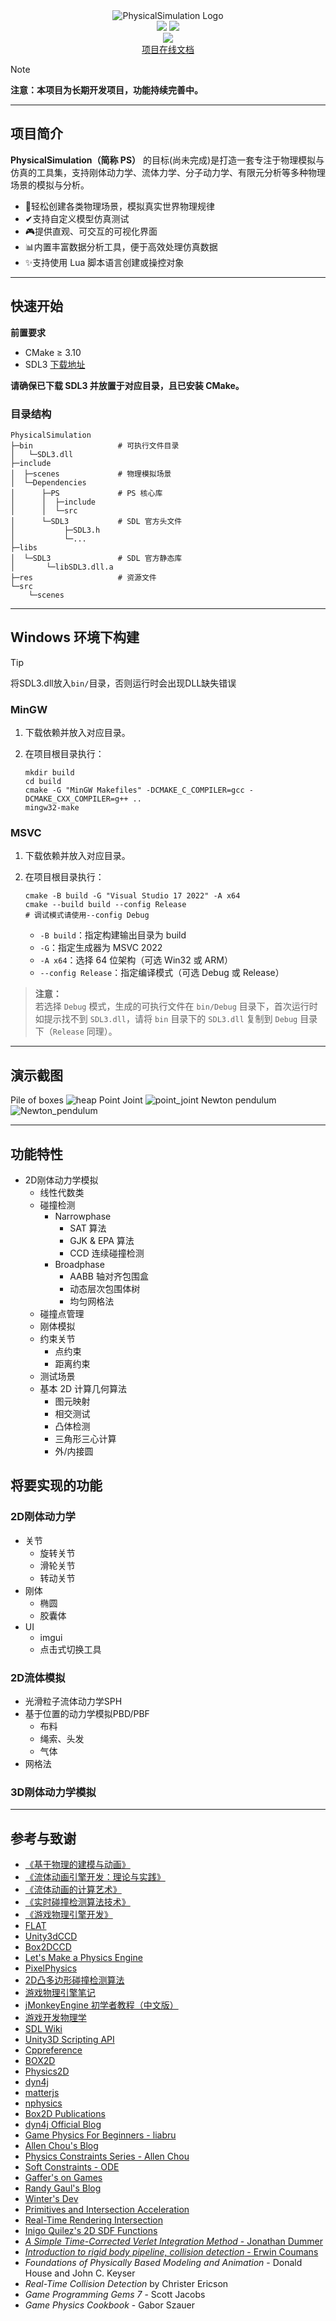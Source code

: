 <div align="center">
  <img src="./res/logo.png" alt="PhysicalSimulation Logo">
  <br>
  <img src="https://img.shields.io/badge/C++-20-blue">
  <img src="https://img.shields.io/badge/build-cmake-blue">
  <br>
   <img src="https://img.shields.io/badge/%E7%8A%B6%E6%80%81-%E7%A7%AF%E6%9E%81%E5%BC%80%E5%8F%91%E4%B8%AD-green">
 
  <br>
  <a href="http://beisent.com/docs/#/" target="_blank">项目在线文档</a>
</div>

> [!NOTE]
> **注意：本项目为长期开发项目，功能持续完善中。**

---

## 项目简介

**PhysicalSimulation（简称 PS）** 的目标(尚未完成)是打造一套专注于物理模拟与仿真的工具集，支持刚体动力学、流体力学、分子动力学、有限元分析等多种物理场景的模拟与分析。

- 🚀轻松创建各类物理场景，模拟真实世界物理规律
- ✔支持自定义模型仿真测试
- 🎮提供直观、可交互的可视化界面
- 📊内置丰富数据分析工具，便于高效处理仿真数据
- ✨支持使用 Lua 脚本语言创建或操控对象

---

## 快速开始 
**前置要求**  
- CMake ≥ 3.10
- SDL3 [下载地址](https://github.com/libsdl-org/SDL/releases/tag/release-3.2.14)

**请确保已下载 SDL3 并放置于对应目录，且已安装 CMake。**

### 目录结构

```
PhysicalSimulation
├─bin                   # 可执行文件目录
│   └─SDL3.dll
├─include
│  ├─scenes             # 物理模拟场景
│  └─Dependencies
│      ├─PS             # PS 核心库
│      │  ├─include
│      │  └─src
│      └─SDL3           # SDL 官方头文件
│           ├─SDL3.h
│           └─...
├─libs
│  └─SDL3               # SDL 官方静态库
│       └─libSDL3.dll.a
├─res                   # 资源文件
└─src
    └─scenes
```

---


## Windows 环境下构建

> [!TIP]
> 将SDL3.dll放入`bin/`目录，否则运行时会出现DLL缺失错误

### MinGW

1. 下载依赖并放入对应目录。
2. 在项目根目录执行：

    ```shell
    mkdir build
    cd build
    cmake -G "MinGW Makefiles" -DCMAKE_C_COMPILER=gcc -DCMAKE_CXX_COMPILER=g++ ..
    mingw32-make
    ```

### MSVC

1. 下载依赖并放入对应目录。
2. 在项目根目录执行：

    ```shell
    cmake -B build -G "Visual Studio 17 2022" -A x64
    cmake --build build --config Release
    # 调试模式请使用--config Debug  
    ```

    - `-B build`：指定构建输出目录为 build
    - `-G`：指定生成器为 MSVC 2022
    - `-A x64`：选择 64 位架构（可选 Win32 或 ARM）
    - `--config Release`：指定编译模式（可选 Debug 或 Release）

> **注意：**  
> 若选择 `Debug` 模式，生成的可执行文件在 `bin/Debug` 目录下，首次运行时如提示找不到 `SDL3.dll`，请将 `bin` 目录下的 `SDL3.dll` 复制到 `Debug` 目录下（`Release` 同理）。

---

## 演示截图
Pile of boxes
![heap](/res/heap.png)
Point Joint
![point_joint](/res/point_joint.png)
Newton pendulum
![Newton_pendulum](/res/newton_pendulum.png)

---

## 功能特性
- 2D刚体动力学模拟
  - 线性代数类
  - 碰撞检测
    - Narrowphase
      - SAT 算法
      - GJK & EPA 算法
      - CCD 连续碰撞检测
    - Broadphase
      - AABB 轴对齐包围盒
      - 动态层次包围体树
      - 均匀网格法
  - 碰撞点管理
  - 刚体模拟
  - 约束关节
    - 点约束
    - 距离约束
  - 测试场景
  - 基本 2D 计算几何算法
    - 图元映射
    - 相交测试
    - 凸体检测
    - 三角形三心计算
    - 外/内接圆

## 将要实现的功能
### 2D刚体动力学
- 关节
  - 旋转关节
  - 滑轮关节
  - 转动关节
- 刚体
  - 椭圆
  - 胶囊体
- UI
  - imgui
  - 点击式切换工具
  
### 2D流体模拟
- ​​光滑粒子流体动力学SPH
- 基于位置的动力学模拟PBD/PBF 
  - 布料
  - ​​绳索、头发
  - 气体
- 网格法

### 3D刚体动力学模拟

  
---

## 参考与致谢
- [《基于物理的建模与动画》](https://book.douban.com/subject/35287308/)
- [《流体动画引擎开发：理论与实践》](https://book.douban.com/subject/36875124/)
- [《流体动画的计算艺术》](https://book.douban.com/subject/30269335/)
- [《实时碰撞检测算法技术》](https://book.douban.com/subject/4861957/)
- [《游戏物理引擎开发》](https://book.douban.com/subject/25821830/)
- [FLAT](https://github.com/yuanming-hu/FLAT)
- [Unity3dCCD](https://docs.unity3d.com/Manual/ContinuousCollisionDetection.html)
- [Box2DCCD](https://box2d.org/files/ErinCatto_ContinuousCollision_GDC2013.pdf)
- [Let's Make a Physics Engine](https://www.youtube.com/watch?v=lzI7QUyl66g&list=PLSlpr6o9vURwq3oxVZSimY8iC-cdd3kIs)
- [PixelPhysics](https://www.youtube.com/@pixel_physics)
- [2D凸多边形碰撞检测算法](https://zhuanlan.zhihu.com/p/178841676)
- [游戏物理引擎笔记](https://www.zhihu.com/column/c_1286651106643099648)
- [jMonkeyEngine 初学者教程（中文版）](https://www.jmecn.net/tutorial-for-beginners/chapter-16-physics-engine.hpptml)
- [游戏开发物理学](https://cread.jd.com/read/startRead.action?bookId=30358337&readType=1)
- [SDL Wiki](https://wiki.libsdl.org/SDL3/Tutorials/FrontPage)
- [Unity3D Scripting API](https://docs.unity3d.com/ScriptReference/)
- [Cppreference](https://zh.cppreference.com/)
- [BOX2D](https://github.com/erincatto/box2d)
- [Physics2D](https://github.com/acrlw/Physics2D)
- [dyn4j](https://github.com/dyn4j/dyn4j)
- [matterjs](https://github.com/liabru/matter-js)
- [nphysics](https://github.com/dimforge/nphysics)
- [Box2D Publications](https://box2d.org/publications/)
- [dyn4j Official Blog](https://dyn4j.org/blog/)
- [Game Physics For Beginners - liabru](https://brm.io/game-physics-for-beginners/)
- [Allen Chou's Blog](http://allenchou.net/game-physics-series/)
- [Physics Constraints Series - Allen Chou](https://www.youtube.com/c/MingLunChou/videos)
- [Soft Constraints - ODE](https://ode.org/ode-latest-userguide.hpptml#sec_3_8_0)
- [Gaffer's on Games](https://gafferongames.com/#posts)
- [Randy Gaul's Blog](https://randygaul.github.io/)
- [Winter's Dev](https://blog.winter.dev/)
- [Primitives and Intersection Acceleration](https://www.pbr-book.org/3ed-2018/Primitives_and_Intersection_Acceleration/Bounding_Volume_Hierarchies)
- [Real-Time Rendering Intersection](http://www.realtimerendering.com/intersections.hpptml)
- [Inigo Quilez's 2D SDF Functions](https://www.iquilezles.org/www/articles/distfunctions2d/distfunctions2d.hpptm)
- [*A Simple Time-Corrected Verlet Integration Method* - Jonathan Dummer](https://archive.gamedev.net/archive/reference/programming/features/verlet/)
- [*Introduction to rigid body pipeline, collision detection* - Erwin Coumans](https://docs.google.com/presentation/d/1wGUJ4neOhw5i4pQRfSGtZPE3CIm7MfmqfTp5aJKuFYM/edit#slide=id.g644a5aa5f_1_116)
- *Foundations of Physically Based Modeling and Animation* - Donald House and John C. Keyser
- *Real-Time Collision Detection* by Christer Ericson
- *Game Programming Gems 7* - Scott Jacobs
- *Game Physics Cookbook* - Gabor Szauer
